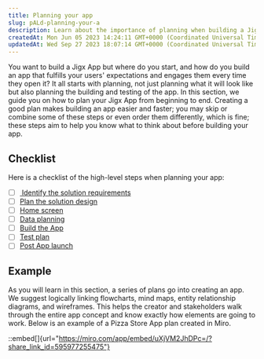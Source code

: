 ```yaml
---
title: Planning your app
slug: pALd-planning-your-a
description: Learn about the importance of planning when building a JigxApp in this comprehensive document. Discover a helpful checklist of high-level steps for planning, including solution requirements, design, data planning, testing, and more. Explore a real-life ex
createdAt: Mon Jun 05 2023 14:24:11 GMT+0000 (Coordinated Universal Time)
updatedAt: Wed Sep 27 2023 18:07:14 GMT+0000 (Coordinated Universal Time)
---
```


You want to build a Jigx App but where do you start, and how do you build an app that fulfills your users' expectations and engages them every time they open it?  It all starts with planning, not just planning what it will look like but also planning the building and testing of the app. In this section, we guide you on how to plan your Jigx App from beginning to end. Creating a good plan makes building an app easier and faster; you may skip or combine some of these steps or even order them differently, which is fine; these steps aim to help you know what to think about before building your app.&#x20;

## Checklist

Here is a checklist of the high-level steps when planning your app:

- [ ] [ Identify the solution requirements](<./Planning your app/Solution Requirements.md>)
- [ ] [Plan the solution design ](<./Planning your app/Solution Design.md>)&#x20;
- [ ] [Home screen](<./Planning your app/Home screen.md>)
- [ ] [Data planning](<./Planning your app/Data planning.md>)
- [ ] [Build the App](<./Planning your app/Building the app.md>)&#x20;
- [ ] [Test plan](<./Planning your app/Testing Plan.md>)
- [ ] [Post App launch](<./Planning your app/Post App launch.md>)

## Example

As you will learn in this section, a series of plans go into creating an app. We suggest logically linking flowcharts, mind maps, entity relationship diagrams, and wireframes. This helps the creator and stakeholders walk through the entire app concept and know exactly how elements are going to work. Below is an example of a Pizza Store App plan created in Miro.

::embed[]{url="https://miro.com/app/embed/uXjVM2JhDPc=/?share_link_id=595977255475"}

